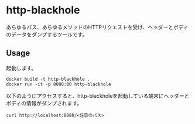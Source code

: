 # http-blackhole

あらゆるパス、あらゆるメソッドのHTTPリクエストを受け、ヘッダーとボディのデータをダンプするツールです。

## Usage

起動します。
```
docker build -t http-blackhole .
docker run -it -p 8080:80 http-blackhole 
```

以下のようにアクセスすると、http-blackholeを起動している端末にヘッダーとボディの情報がダンプされます。

```
curl http://localhost:8080/<任意のパス>
```


